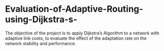 # Evaluation-of-Adaptive-Routing-using-Dijkstra-s-
The objective of the project is to apply Dijkstra’s Algorithm to a network with adaptive link costs, to evaluate the effect of the adaptation rate on the network stability and performance.

